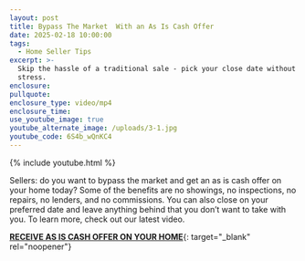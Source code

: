 ```yaml
---
layout: post
title: Bypass The Market  With an As Is Cash Offer
date: 2025-02-18 10:00:00
tags:
  - Home Seller Tips
excerpt: >-
  Skip the hassle of a traditional sale - pick your close date without the
  stress.
enclosure:
pullquote:
enclosure_type: video/mp4
enclosure_time:
use_youtube_image: true
youtube_alternate_image: /uploads/3-1.jpg
youtube_code: 6S4b_wQnKC4
---
```

{% include youtube.html %}

Sellers: do you want to bypass the market and get an as is cash offer on your home today? Some of the benefits are no showings, no inspections, no repairs, no lenders, and no commissions. You can also close on your preferred date and leave anything behind that you don’t want to take with you. To learn more, check out our latest video.

[**RECEIVE AS IS CASH OFFER ON YOUR HOME**](https://pirtle-cashoffer.paperform.co/){: target="_blank" rel="noopener"}